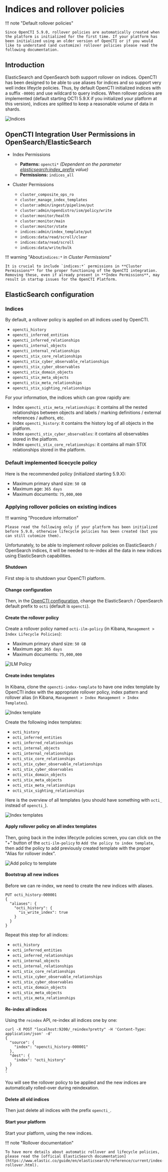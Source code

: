# Indices and rollover policies

!!! note "Default rollover policies"

    Since OpenCTI 5.9.0, rollover policies are automatically created when the platform is initialized for the first time. If your platform has been initialized using an older version of OpenCTI or if you would like to understand (and customize) rollover policies please read the following documentation.

## Introduction

ElasticSearch and OpenSearch both support rollover on indices. OpenCTI has been designed to be able to use aliases for indices and so support very well index lifeycle policies. Thus, by default OpenCTI initialized indices with a suffix `-00001` and use wildcard to query indices. When rollover policies are implemented (default starting OCTI 5.9.X if you initialized your platform at this version), indices are splitted to keep a reasonable volume of data in shards.

![Indices](assets/indices.png)


## OpenCTI Integration User Permissions in OpenSearch/ElasticSearch

- Index Permissions
    - **Patterns:** `opencti*` _(Dependent on the parameter [elasticsearch:index_prefix](deployment/configuration/?h=configuration#elasticsearch) value)_
    - **Permissions:** `indices_all`

- Cluster Permissions
    - `cluster_composite_ops_ro`
    - `cluster_manage_index_templates`
    - `cluster:admin/ingest/pipeline/put`
    - `cluster:admin/opendistro/ism/policy/write`
    - `cluster:monitor/health`
    - `cluster:monitor/main`
    - `cluster:monitor/state`
    - `indices:admin/index_template/put`
    - `indices:data/read/scroll/clear`
    - `indices:data/read/scroll`
    - `indices:data/write/bulk`

!!! warning "About`indices:*` in _Cluster Permissions_"

    It is crucial to include `indices:*` permissions in **Cluster Permissions** for the proper functioning of the OpenCTI integration. Removing these, even if already present in **Index Permissions**, may result in startup issues for the OpenCTI Platform.

## ElasticSearch configuration

### Indices

By default, a rollover policy is applied on all indices used by OpenCTI.

* `opencti_history`
* `opencti_inferred_entities`
* `opencti_inferred_relationships`
* `opencti_internal_objects`
* `opencti_internal_relationships`
* `opencti_stix_core_relationships`
* `opencti_stix_cyber_observable_relationships`
* `opencti_stix_cyber_observables`
* `opencti_stix_domain_objects`
* `opencti_stix_meta_objects`
* `opencti_stix_meta_relationships`
* `opencti_stix_sighting_relationships`

For your information, the indices which can grow rapidly are:

* Index `opencti_stix_meta_relationships`: it contains all the nested relationships between objects and labels / marking definitions / external references / authors, etc.
* Index `opencti_history`: it contains the history log of all objects in the platform.
* Index `opencti_stix_cyber_observables`: it contains all observables stored in the platform.
* Index `opencti_stix_core_relationships`: it contains all main STIX relationships stored in the platform.

### Default implemented licecycle policy

Here is the recommended policy (initialized starting 5.9.X):

* Maximum primary shard size: `50 GB`
* Maximum age: `365 days`
* Maximum documents: `75,000,000`

### Applying rollover policies on existing indices

!!! warning "Procedure information"
    
    Please read the following only if your platform has been initialized before 5.9.0, otherwise lifecycle policies has been created (but you can still cutomize them).

Unfortunately, to be able to implement rollover policies on ElasticSearch / OpenSearch indices, it will be needed to re-index all the data in new indices using ElasticSearch capabilities.

#### Shutdown

First step is to shutdown your OpenCTI platform.

#### Change configuration

Then, in the [OpenCTI configuration](configuration.md), change the ElasticSearch / OpenSearch default prefix to `octi` (default is `opencti`).

#### Create the rollover policy

Create a rollover policy named `octi-ilm-policy` (in Kibana, `Management > Index Lifecycle Policies`):

* Maximum primary shard size: `50 GB`
* Maximum age: `365 days`
* Maximum documents: `75,000,000`

![ILM Policy](assets/ilm-policy.png)

#### Create index templates

In Kibana, clone the `opencti-index-template` to have one index template by OpenCTI index with the appropriate rollover policy, index pattern and rollover alias (in Kibana, `Management > Index Management > Index Templates`).

![Index template](assets/index-template.png)

Create the following index templates:

* `octi_history`
* `octi_inferred_entities`
* `octi_inferred_relationships`
* `octi_internal_objects`
* `octi_internal_relationships`
* `octi_stix_core_relationships`
* `octi_stix_cyber_observable_relationships`
* `octi_stix_cyber_observables`
* `octi_stix_domain_objects`
* `octi_stix_meta_objects`
* `octi_stix_meta_relationships`
* `octi_stix_sighting_relationships`

Here is the overview of all templates (you should have something with `octi_` instead of `opencti_`).

![Index templates](assets/templates.png)

#### Apply rollover policy on all index templates

Then, going back in the index lifecycle policies screen, you can click on the "+" button of the `octi-ilm-policy` to `Add the policy to index template`, then add the policy to add previously created template with the proper "Alias for rollover index".

![Add policy to template](assets/add-policy.png)

#### Bootstrap all new indices

Before we can re-index, we need to create the new indices with aliases.

```
PUT octi_history-000001
{
  "aliases": {
    "octi_history": {
      "is_write_index": true
    }
  }
}
```

Repeat this step for all indices:

* `octi_history`
* `octi_inferred_entities`
* `octi_inferred_relationships`
* `octi_internal_objects`
* `octi_internal_relationships`
* `octi_stix_core_relationships`
* `octi_stix_cyber_observable_relationships`
* `octi_stix_cyber_observables`
* `octi_stix_domain_objects`
* `octi_stix_meta_objects`
* `octi_stix_meta_relationships`

#### Re-index all indices

Using the `reindex` API, re-index all indices one by one:

```
curl -X POST "localhost:9200/_reindex?pretty" -H 'Content-Type: application/json' -d'
{
  "source": {
    "index": "opencti_history-000001"
  },
  "dest": {
    "index": "octi_history"
  }
}
'
```

You will see the rollover policy to be applied and the new indices are automatically rolled-over during reindexation.

#### Delete all old indices

Then just delete all indices with the prefix `opencti_`.

#### Start your platform

Start your platform, using the new indices.

!!! note "Rollover documentation"
    
    To have more details about automatic rollover and lifecycle policies, please read the [official ElasticSearch documentation](https://www.elastic.co/guide/en/elasticsearch/reference/current/index-rollover.html).
